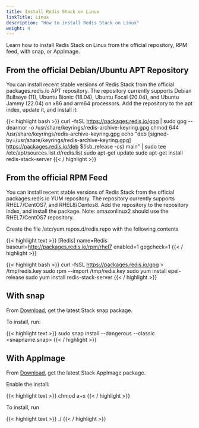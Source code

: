 ```yaml
---
title: Install Redis Stack on Linux
linkTitle: Linux
description: "How to install Redis Stack on Linux"
weight: 4
---
```


Learn how to install Redis Stack on Linux from the official repository, RPM feed, with snap, or AppImage.

## From the official Debian/Ubuntu APT Repository
You can install recent stable versions of Redis Stack from the official packages.redis.io APT repository. The repository currently supports Debian Bullseye (11), Ubuntu Bionic (18.04), Ubuntu Focal (20.04), and Ubuntu Jammy (22.04) on x86 and arm64 processors. Add the repository to the apt index, update it, and install it:

{{< highlight bash >}}
curl -fsSL https://packages.redis.io/gpg | sudo gpg --dearmor -o /usr/share/keyrings/redis-archive-keyring.gpg
chmod 644 /usr/share/keyrings/redis-archive-keyring.gpg
echo "deb [signed-by=/usr/share/keyrings/redis-archive-keyring.gpg] https://packages.redis.io/deb $(lsb_release -cs) main" | sudo tee /etc/apt/sources.list.d/redis.list
sudo apt-get update
sudo apt-get install redis-stack-server
{{< / highlight >}}

## From the official RPM Feed

You can install recent stable versions of Redis Stack from the official packages.redis.io YUM repository. The repository currently supports RHEL7/CentOS7, and RHEL8/Centos8. Add the repository to the repository index, and install the package. Note: amazonlinux2 should use the RHEL7/CentOS7 repository.

Create the file /etc/yum.repos.d/redis.repo with the following contents

{{< highlight text >}}
[Redis]
name=Redis
baseurl=http://packages.redis.io/rpm/rhel7
enabled=1
gpgcheck=1
{{< / highlight >}}

{{< highlight bash >}}
curl -fsSL https://packages.redis.io/gpg > /tmp/redis.key
sudo rpm --import /tmp/redis.key
sudo yum install epel-release
sudo yum install redis-stack-server
{{< / highlight >}}

## With snap

From [Download](/download/), get the latest Stack snap package.

To install, run:

{{< highlight text >}}
sudo snap install --dangerous --classic <snapname.snap>
{{< / highlight >}}

## With AppImage

From [Download](/download/), get the latest Stack AppImage package.

Enable the install:

{{< highlight text >}}
chmod a+x <AppImagefile>
{{< / highlight >}}

To install, run

{{< highlight text >}}
./<appimagefile>
{{< / highlight >}}
